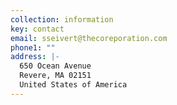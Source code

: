 ```yaml
---
collection: information
key: contact
email: sseivert@thecoreporation.com
phone1: ""
address: |-
  650 Ocean Avenue
  Revere, MA 02151
  United States of America
---
```

